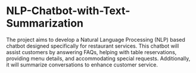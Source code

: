 # NLP-Chatbot-with-Text-Summarization
The project aims to develop a Natural Language Processing (NLP) based chatbot designed specifically for restaurant services. This chatbot will assist customers by answering FAQs, helping with table reservations, providing menu details, and accommodating special requests. Additionally, it will summarize conversations to enhance customer service.
